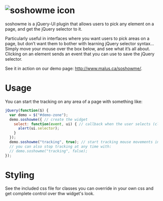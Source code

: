 ![soshowme icon](http://new.malus.ca/wp-content/uploads/2012/11/soshowme.png)
========

soshowme is a jQuery-UI plugin that allows users to pick any element on a page, and get the jQuery selector to it. 

Particularly useful in interfaces where you want users to pick areas on a page, but don’t want them to bother with 
learning jQuery selector syntax… Simply move your mouse over the box below, and see what it’s all about. Clicking 
on an element sends an event that you can use to save the jQuery selector.

See it in action on our demo page: http://www.malus.ca/soshowme/.

Usage
=====

You can start the tracking on any area of a page with something like:

```javascript
jQuery(function($) {
  var demo = $("#demo-zone");
  demo.soshowme({ // create the widget
    select: function(event, ui) { // callback when the user selects (clicks) a node inside "#demo-zone"
      alert(ui.selector);
    }
  });
  demo.soshowme("tracking", true); // start tracking mouse movements inside "#demo-zone"
  // you can also stop tracking at any time with:
  // demo.soshowme("tracking", false);
});
```

Styling
=======

See the included css file for classes you can override in your own css and get complete control over thw widget's look.
